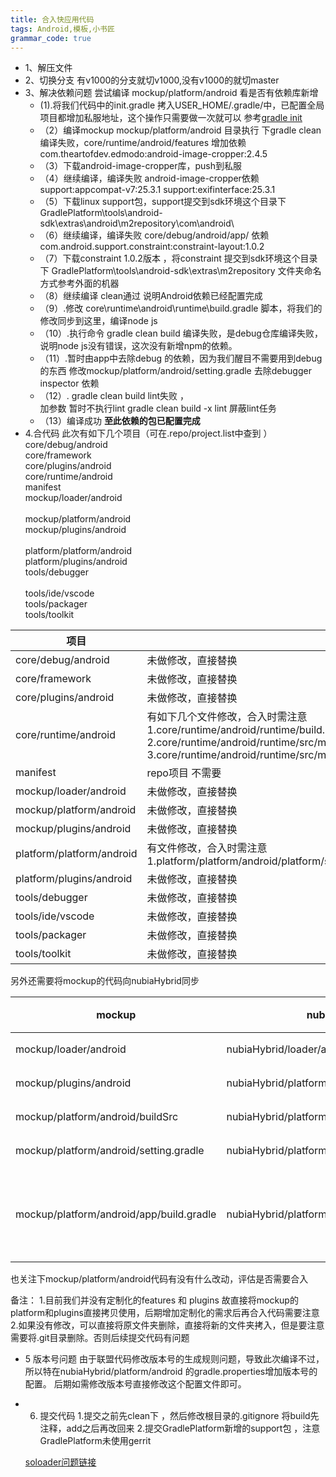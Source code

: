 ```yaml
---
title: 合入快应用代码
tags: Android,模板,小书匠
grammar_code: true
---
```

- 1、解压文件
- 2、切换分支 有v1000的分支就切v1000,没有v1000的就切master
- 3、解决依赖问题
       尝试编译 mockup/platform/android  看是否有依赖库新增
	- (1).将我们代码中的init.gradle 拷入USER_HOME/.gradle/中，已配置全局项目都增加私服地址，这个操作只需要做一次就可以 参考[gradle init ][1]
	- （2）编译mockup mockup/platform/android 目录执行 下gradle clean
	  编译失败，core/runtime/android/features 增加依赖 com.theartofdev.edmodo:android-image-cropper:2.4.5
	- （3）下载android-image-cropper库，push到私服
	- （4）继续编译，编译失败 android-image-cropper依赖support:appcompat-v7:25.3.1 support:exifinterface:25.3.1
	- （5）下载linux support包，support提交到sdk环境这个目录下 GradlePlatform\tools\android-sdk\extras\android\m2repository\com\android\
	- （6）继续编译，编译失败 core/debug/android/app/ 依赖 com.android.support.constraint:constraint-layout:1.0.2
	- （7）下载constraint 1.0.2版本 ，将constraint 提交到sdk环境这个目录下 GradlePlatform\tools\android-sdk\extras\m2repository 文件夹命名方式参考外面的机器
	 - （8）继续编译 clean通过  说明Android依赖已经配置完成
	- （9）.修改 core\runtime\android\runtime\build.gradle 脚本，将我们的修改同步到这里，编译node js
	- （10）.执行命令 gradle  clean build 编译失败，是debug仓库编译失败，说明node js没有错误，这次没有新增npm的依赖。
	- （11）.暂时由app中去除debug 的依赖，因为我们醒目不需要用到debug的东西
    修改mockup/platform/android/setting.gradle 去除debugger inspector	依赖
	- （12）. gradle  clean build   lint失败 ，<br> 加参数 暂时不执行lint
   gradle  clean build -x lint 屏蔽lint任务
 	- （13）编译成功
**至此依赖的包已配置完成**
- 4.合代码
此次有如下几个项目（可在.repo/project.list中查到 ）
core/debug/android<br>
core/framework <br>
core/plugins/android<br>
core/runtime/android<br>
manifest<br>
mockup/loader/android<br><br>
mockup/platform/android<br>
mockup/plugins/android<br><br>
platform/platform/android <br>
platform/plugins/android<br>
tools/debugger<br><br>
tools/ide/vscode<br>
tools/packager<br>
tools/toolkit

|  项目   |  处理方式   |
| --- | --- |
| core/debug/android    |   未做修改，直接替换  |
|    core/framework  |  未做修改，直接替换   |
|  core/plugins/android   |   未做修改，直接替换  |
| core/runtime/android    |   有如下几个文件修改，合入时需注意<br> 1.core/runtime/android/runtime/build.gradle <br> 2.core/runtime/android/runtime/src/main/java/org/hapjs/runtime/RuntimeApplication.java<br> 3.core/runtime/android/runtime/src/main/java/org/hapjs/system/DefaultSysOpProviderImpl.java |
|  manifest   |   repo项目 不需要  |
|   mockup/loader/android   | 未做修改，直接替换    |
|   mockup/platform/android  |   未做修改，直接替换  |
|    mockup/plugins/android  |   未做修改，直接替换  |
|   platform/platform/android  |  有文件修改，合入时需注意 <br>1.platform/platform/android/platform/src/main/java/org/hapjs/LauncherActivity.java  |
|   platform/plugins/android  |    未做修改，直接替换 |
|  tools/debugger    |   未做修改，直接替换  |
|   tools/ide/vscode  |   未做修改，直接替换  |
| tools/packager   |   未做修改，直接替换  |
|   tools/toolkit  |   未做修改，直接替换  |

另外还需要将mockup的代码向nubiaHybrid同步

|   mockup  |  nubiaHybrid   |	操作|
| --- | --- | --- |
|  mockup/loader/android   |  nubiaHybrid/loader/android   | 替换	|
|  mockup/plugins/android   |   nubiaHybrid/platform/android  |	替换|
|	mockup/platform/android/buildSrc |nubiaHybrid/platform/android/buildSrc	| 替换
|mockup/platform/android/setting.gradle	|nubiaHybrid/platform/android/setting.gradle	|	替换|
|	mockup/platform/android/app/build.gradle |	nubiaHybrid/platform/android/app/build.gradle | 比较修改合入	|

也关注下mockup/platform/android代码有没有什么改动，评估是否需要合入

备注：
1.目前我们并没有定制化的features 和 plugins  故直接将mockup的platform和plugins直接拷贝使用，后期增加定制化的需求后再合入代码需要注意
2.如果没有修改，可以直接将原文件夹删除，直接将新的文件夹拷入，但是要注意需要将.git目录删除。否则后续提交代码有问题

- 5 版本号问题
   由于联盟代码修改版本号的生成规则问题，导致此次编译不过，所以特在nubiaHybrid/platform/android 的gradle.properties增加版本号的配置。
   后期如需修改版本号直接修改这个配置文件即可。
  
- 6.  提交代码
	1.提交之前先clean下 ，然后修改根目录的.gitignore 将build先注释，add之后再改回来
	2.提交GradlePlatform新增的support包 ，注意GradlePlatform未使用gerrit


   [soloader问题链接][2]
   
  [1]: http://10.206.2.221:6090/pages/viewpage.action?pageId=9007429
  [2]: http://10.206.2.221:6090/pages/viewpage.action?pageId=15764265